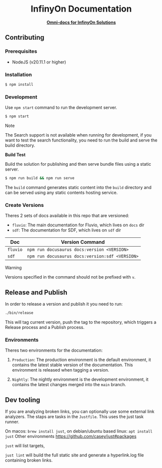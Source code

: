<div align="center">
  <h1>InfinyOn Documentation</h1>
  <a href="https://fluvio.io" target="_blank">
    <strong>Omni-docs for InfinyOn Solutions</strong>
  </a>
</div>

## Contributing

### Prerequisites

- NodeJS (v20.11.1 or higher)

### Installation

```bash
$ npm install
```

### Development

Use `npm start` command to run the development server.

```bash
$ npm start
```

> [!NOTE]
> The Search support is not available when running for development, if you want
> to test the search functionality, you need to run the build and serve the
> build directory.

**Build Test**

Build the solution for publishing and then serve bundle files using a static server.

```bash
$ npm run build && npm run serve
```

The `build` command generates static content into the `build` directory and
can be served using any static contents hosting service.

### Create Versions

Theres 2 sets of docs available in this repo that are versioned:

- `fluvio`: The main documentation for Fluvio, which lives on `docs` dir
- `sdf`: The documentation for SDF, which lives on `sdf` dir

Doc | Version Command
--- | ---
`fluvio` | `npm run docusaurus docs:version <VERSION>`
`sdf` | `npm run docusaurus docs:version:sdf <VERSION>`

> [!WARNING]
> Versions specified in the command should not be prefixed with `v`.

## Release and Publish

In order to release a version and publish it you need to run:

```bash
./bin/release
```

This will tag current version, push the tag to the repository, which triggers a
Release process and a Publish process.

### Environments

Theres two environments for the documentation:

1. `Production`: The production environment is the default environment, it
   contains the latest stable version of the documentation. This environment is
   released when tagging a version.

2. `Nightly`: The nightly environment is the development environment, it
   contains the latest changes merged into the `main` branch.

## Dev tooling

If you are analyzing broken links, you can optionally use some external
link analyzers.  The staps are tasks in the `Justfile`.  This uses
the just task runner.

On macos: `brew install just`, on debian/ubuntu based linux: `apt install just`
Other environments https://github.com/casey/just#packages

`just` will list targets,

`just lint` will build the full static site and generate a hyperlink.log file containing broken links.
